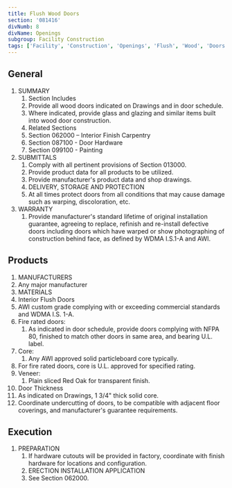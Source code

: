 ```yaml
---
title: Flush Wood Doors
section: '081416'
divNumb: 8
divName: Openings
subgroup: Facility Construction
tags: ['Facility', 'Construction', 'Openings', 'Flush', 'Wood', 'Doors']
---
```


## General

1. SUMMARY
   1. Section Includes
   1. Provide all wood doors indicated on Drawings and in door schedule.
   1. Where indicated, provide glass and glazing and similar items built into wood door construction.
   1. Related Sections
   1. Section 062000 – Interior Finish Carpentry
   1. Section 087100 - Door Hardware
   1. Section 099100 - Painting
1. SUBMITTALS
   1. Comply with all pertinent provisions of Section 013000.
   1. Provide product data for all products to be utilized.
   1. Provide manufacturer's product data and shop drawings.
   1. DELIVERY, STORAGE AND PROTECTION
   1. At all times protect doors from all conditions that may cause damage such as warping, discoloration, etc.
1. WARRANTY
   1. Provide manufacturer's standard lifetime of original installation guarantee, agreeing to replace, refinish and re-install defective doors including doors which have warped or show photographing of construction behind face, as defined by WDMA I.S.1-A and AWI.

## Products

1.  MANUFACTURERS
1.  Any major manufacturer
1.  MATERIALS
1.  Interior Flush Doors
1.  AWI custom grade complying with or exceeding commercial standards and WDMA I.S. 1-A.
1.  Fire rated doors:
    1. As indicated in door schedule, provide doors complying with NFPA 80, finished to match other doors in same area, and bearing U.L. label.
1.  Core:
    1. Any AWI approved solid particleboard core typically.
1.  For fire rated doors, core is U.L. approved for specified rating.
1.  Veneer:
    1. Plain sliced Red Oak for transparent finish.
1.  Door Thickness
1.  As indicated on Drawings, 1 3/4" thick solid core.
1.  Coordinate undercutting of doors, to be compatible with adjacent floor coverings, and manufacturer's guarantee requirements.

## Execution

1. PREPARATION
   1. If hardware cutouts will be provided in factory, coordinate with finish hardware for locations and configuration.
   1. ERECTION INSTALLATION APPLICATION
   1. See Section 062000.
